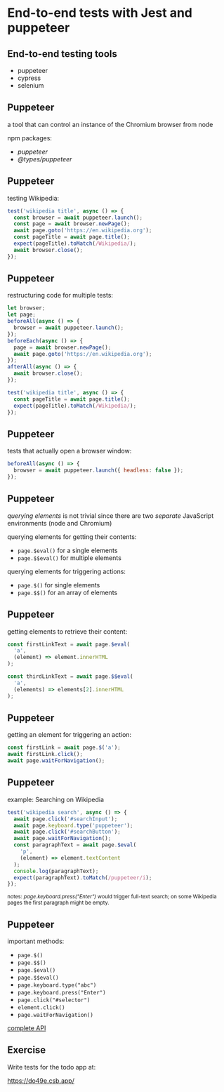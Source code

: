 # End-to-end tests with Jest and puppeteer

## End-to-end testing tools

- puppeteer
- cypress
- selenium

## Puppeteer

a tool that can control an instance of the Chromium browser from node

npm packages:

- _puppeteer_
- _@types/puppeteer_

## Puppeteer

testing Wikipedia:

```js
test('wikipedia title', async () => {
  const browser = await puppeteer.launch();
  const page = await browser.newPage();
  await page.goto('https://en.wikipedia.org');
  const pageTitle = await page.title();
  expect(pageTitle).toMatch(/Wikipedia/);
  await browser.close();
});
```

## Puppeteer

restructuring code for multiple tests:

```js
let browser;
let page;
beforeAll(async () => {
  browser = await puppeteer.launch();
});
beforeEach(async () => {
  page = await browser.newPage();
  await page.goto('https://en.wikipedia.org');
});
afterAll(async () => {
  await browser.close();
});

test('wikipedia title', async () => {
  const pageTitle = await page.title();
  expect(pageTitle).toMatch(/Wikipedia/);
});
```

## Puppeteer

tests that actually open a browser window:

```js
beforeAll(async () => {
  browser = await puppeteer.launch({ headless: false });
});
```

## Puppeteer

_querying elements_ is not trivial since there are two _separate_ JavaScript environments (node and Chromium)

querying elements for getting their contents:

- `page.$eval()` for a single elements
- `page.$$eval()` for multiple elements

querying elements for triggering actions:

- `page.$()` for single elements
- `page.$$()` for an array of elements

## Puppeteer

getting elements to retrieve their content:

```js
const firstLinkText = await page.$eval(
  'a',
  (element) => element.innerHTML
);

const thirdLinkText = await page.$$eval(
  'a',
  (elements) => elements[2].innerHTML
);
```

## Puppeteer

getting an element for triggering an action:

```js
const firstLink = await page.$('a');
await firstLink.click();
await page.waitForNavigation();
```

## Puppeteer

example: Searching on Wikipedia

```js
test('wikipedia search', async () => {
  await page.click('#searchInput');
  await page.keyboard.type('puppeteer');
  await page.click('#searchButton');
  await page.waitForNavigation();
  const paragraphText = await page.$eval(
    'p',
    (element) => element.textContent
  );
  console.log(paragraphText);
  expect(paragraphText).toMatch(/puppeteer/i);
});
```

<small>notes: <em>page.keyboard.press("Enter")</em> would trigger full-text search; on some Wikipedia pages the first paragraph might be empty.</small>

## Puppeteer

important methods:

- `page.$()`
- `page.$$()`
- `page.$eval()`
- `page.$$eval()`
- `page.keyboard.type("abc")`
- `page.keyboard.press("Enter")`
- `page.click("#selector")`
- `element.click()`
- `page.waitForNavigation()`

[complete API](https://github.com/puppeteer/puppeteer/blob/main/docs/api.md)

## Exercise

Write tests for the todo app at:

https://do49e.csb.app/
